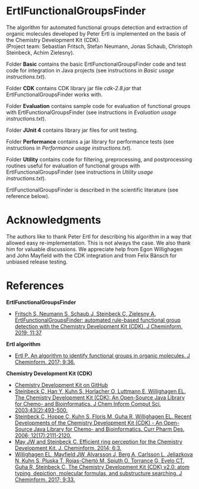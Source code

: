 # ErtlFunctionalGroupsFinder

The algorithm for automated functional groups detection and extraction of organic molecules developed by Peter Ertl is implemented on the basis of the Chemistry Development Kit (CDK).<br/>
(Project team: Sebastian Fritsch, Stefan Neumann, Jonas Schaub, Christoph Steinbeck, Achim Zielesny).

Folder **Basic** contains the basic ErtlFunctionalGroupsFinder code and test code for integration in Java projects (see instructions in *Basic usage instructions.txt*).

Folder **CDK** contains CDK library jar file *cdk-2.8.jar* that ErtlFunctionalGroupsFinder works with.

Folder **Evaluation** contains sample code for evaluation of functional groups with ErtlFunctionalGroupsFinder (see instructions in *Evaluation usage instructions.txt*).

Folder **JUnit 4** contains library jar files for unit testing.

Folder **Performance** contains a jar library for performance tests (see instructions in *Performance usage instructions.txt*).

Folder **Utility** contains code for filtering, preprocessing, and postprocessing routines useful for evaluation of functional groups with ErtlFunctionalGroupsFinder (see instructions in *Utility usage instructions.txt*).

ErtlFunctionalGroupsFinder is described in the scientific literature (see reference below).

# Acknowledgments
The authors like to thank Peter Ertl for describing his algorithm in a way that allowed easy re-implementation. This is not always the case. We also thank him for valuable discussions. We appreciate help from Egon Willighagen and John Mayfield with the CDK integration and from Felix Bänsch for unbiased release testing.

# References
**ErtlFunctionalGroupsFinder**<br/>
* [Fritsch S, Neumann S, Schaub J, Steinbeck C, Zielesny A. ErtlFunctionalGroupsFinder: automated rule-based functional group detection with the Chemistry Development Kit (CDK). J Cheminform. 2019; 11:37](https://doi.org/10.1186/s13321-019-0361-8)

**Ertl algorithm**<br/>
* [Ertl P. An algorithm to identify functional groups in organic molecules. J Cheminform. 2017; 9:36.](https://doi.org/10.1186/s13321-017-0225-z)

**Chemistry Development Kit (CDK)**<br/>
* [Chemistry Development Kit on GitHub](https://cdk.github.io/)<br/>
* [Steinbeck C, Han Y, Kuhn S, Horlacher O, Luttmann E, Willighagen EL. The Chemistry Development Kit (CDK): An Open-Source Java Library for Chemo- and Bioinformatics. J Chem Inform Comput Sci. 2003;43(2):493-500.](https://dx.doi.org/10.1021%2Fci025584y)<br/>
* [Steinbeck C, Hoppe C, Kuhn S, Floris M, Guha R, Willighagen EL. Recent Developments of the Chemistry Development Kit (CDK) - An Open-Source Java Library for Chemo- and Bioinformatics. Curr Pharm Des. 2006; 12(17):2111-2120.](https://doi.org/10.2174/138161206777585274)<br/>
* [May JW and Steinbeck C. Efficient ring perception for the Chemistry Development Kit. J. Cheminform. 2014; 6:3.](https://dx.doi.org/10.1186%2F1758-2946-6-3)<br/>
* [Willighagen EL, Mayfield JW, Alvarsson J, Berg A, Carlsson L, Jeliazkova N, Kuhn S, Pluska T, Rojas-Chertó M, Spjuth O, Torrance G, Evelo CT, Guha R, Steinbeck C, The Chemistry Development Kit (CDK) v2.0: atom typing, depiction, molecular formulas, and substructure searching. J Cheminform. 2017; 9:33.](https://doi.org/10.1186/s13321-017-0220-4)